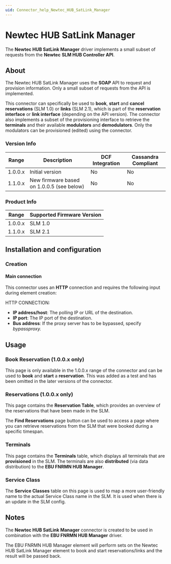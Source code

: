 ```yaml
---
uid: Connector_help_Newtec_HUB_SatLink_Manager
---
```


# Newtec HUB SatLink Manager

The **Newtec HUB SatLink Manager** driver implements a small subset of requests from the **Newtec** **SLM HUB Controller API**.

## About

The Newtec HUB SatLink Manager uses the **SOAP** API to request and provision information. Only a small subset of requests from the API is implemented.

This connector can specifically be used to **book**, **start** and **cancel** **reservations** (SLM 1.0) or **links** (SLM 2.1), which is part of the **reservation interface** or **link interface** (depending on the API version). The connector also implements a subset of the provisioning interface to retrieve the **terminals** and their available **modulators** and **demodulators**. Only the modulators can be provisioned (edited) using the connector.

### Version Info

| **Range** | **Description**                           | **DCF Integration** | **Cassandra Compliant** |
|------------------|-------------------------------------------|---------------------|-------------------------|
| 1.0.0.x          | Initial version                           | No                  | No                      |
| 1.1.0.x          | New firmware based on 1.0.0.5 (see below) | No                  | No                      |

### Product Info

| Range | Supported Firmware Version |
|------------------|-----------------------------|
| 1.0.0.x          | SLM 1.0                     |
| 1.1.0.x          | SLM 2.1                     |

## Installation and configuration

### Creation

#### Main connection

This connector uses an **HTTP** connection and requires the following input during element creation:

HTTP CONNECTION:

- **IP address/host**: The polling IP or URL of the destination.
- **IP port**: The IP port of the destination.
- **Bus address**: If the proxy server has to be bypassed, specify *bypassproxy.*

## Usage

### Book Reservation (1.0.0.x only)

This page is only available in the 1.0.0.x range of the connector and can be used to **book** and **start** a **reservation**. This was added as a test and has been omitted in the later versions of the connector.

### Reservations (1.0.0.x only)

This page contains the **Reservation Table**, which provides an overview of the reservations that have been made in the SLM.

The **Find Reservations** page button can be used to access a page where you can retrieve reservations from the SLM that were booked during a specific timespan.

### Terminals

This page contains the **Terminals** table, which displays all terminals that are **provisioned** in the SLM. The terminals are also **distributed** (via data distribution) to the **EBU FNRMN HUB Manager**.

### Service Class

The **Service Classes** table on this page is used to map a more user-friendly name to the actual Service Class name in the SLM. It is used when there is an update in the SLM config.

## Notes

The **Newtec HUB SatLink Manager** connector is created to be used in combination with the **EBU FNRMN HUB Manager** driver.

The EBU FNRMN HUB Manager element will perform sets on the Newtec HUB SatLink Manager element to book and start reservations/links and the result will be passed back.
